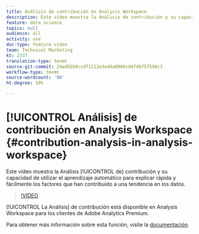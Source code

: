 ```yaml
---
title: Análisis de contribución en Analysis Workspace
description: Este vídeo muestra la Análisis de contribución y su capacidad de utilizar el aprendizaje automático para explicar rápida y fácilmente los factores que han contribuido a una tendencia en los datos.
feature: data science
topics: null
audience: all
activity: use
doc-type: feature video
team: Technical Marketing
kt: 2337
translation-type: tm+mt
source-git-commit: 24ad92b0ccdf1112e3ed4a0968cd47db757598c3
workflow-type: tm+mt
source-wordcount: '98'
ht-degree: 10%

---
```



# [!UICONTROL Análisis] de contribución en Analysis Workspace {#contribution-analysis-in-analysis-workspace}

Este vídeo muestra la Análisis [!UICONTROL de] contribución y su capacidad de utilizar el aprendizaje automático para explicar rápida y fácilmente los factores que han contribuido a una tendencia en los datos.

>[!VIDEO](https://video.tv.adobe.com/v/25443/?quality=12)

[!UICONTROL La Análisis] de contribución está disponible en Analysis Workspace para los clientes de Adobe Analytics Premium.

Para obtener más información sobre esta función, visite la [documentación](https://marketing.adobe.com/resources/help/es_ES/analytics/analysis-workspace/anomaly_detection.html).
